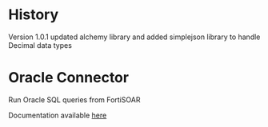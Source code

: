 # History
Version 1.0.1 updated alchemy library and added simplejson library to handle Decimal data types
# Oracle Connector
Run Oracle SQL queries from FortiSOAR

Documentation available [here](docs/README.md)